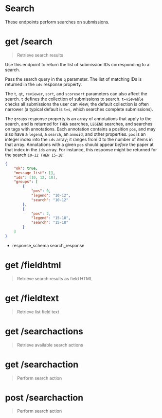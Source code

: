 # Search

These endpoints perform searches on submissions.


# get /search

> Retrieve search results

Use this endpoint to return the list of submission IDs corresponding to a
search.

Pass the search query in the `q` parameter. The list of matching IDs is
returned in the `ids` response property.

The `t`, `qt`, `reviewer`, `sort`, and `scoresort` parameters can also affect
the search. `t` defines the collection of submissions to search. `t=viewable`
checks all submissions the user can view; the default collection is often
narrower (a typical default is `t=s`, which searches complete submissions).

The `groups` response property is an array of annotations that apply to the
search, and is returned for `THEN` searches, `LEGEND` searches, and searches
on tags with annotations. Each annotation contains a position `pos`, and may
also have a `legend`, a `search`, an `annoid`, and other properties. `pos` is
an integer index into the `ids` array; it ranges from 0 to the number of items
in that array. Annotations with a given `pos` should appear *before* the paper
at that index in the `ids` array. For instance, this response might be
returned for the search `10-12 THEN 15-18`:

```json
{
    "ok": true,
    "message_list": [],
    "ids": [10, 12, 18],
    "groups": [
        {
            "pos": 0,
            "legend": "10-12",
            "search": "10-12"
        },
        {
            "pos": 2,
            "legend": "15-18",
            "search": "15-18"
        }
    ]
}
```

* response_schema search_response


# get /fieldhtml

> Retrieve search results as field HTML


# get /fieldtext

> Retrieve list field text


# get /searchactions

> Retrieve available search actions


# get /searchaction

> Perform search action


# post /searchaction

> Perform search action
